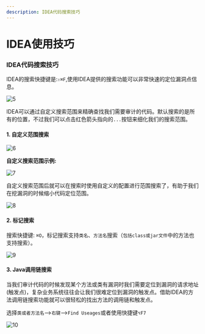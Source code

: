 ```yaml
---
description: IDEA代码搜索技巧
---
```


# IDEA使用技巧

### IDEA代码搜索技巧 <a id="idea&#x4EE3;&#x7801;&#x641C;&#x7D22;&#x6280;&#x5DE7;"></a>

IDEA的搜索快捷键是:`⇧⌘F`,使用IDEA提供的搜索功能可以非常快速的定位漏洞点信息。

![5](https://javasec.org/images/5.png)

IDEA可以通过自定义搜索范围来精确查找我们需要审计的代码。默认搜索的是所有的位置，不过我们可以点击红色箭头指向的`...`按钮来细化我们的搜索范围。

#### 1. 自定义范围搜索 <a id="1-&#x81EA;&#x5B9A;&#x4E49;&#x8303;&#x56F4;&#x641C;&#x7D22;"></a>

![6](https://javasec.org/images/6.png)

**自定义搜索范围示例:**

![7](https://javasec.org/images/7.png)

自定义搜索范围后就可以在搜索时使用自定义的配置进行范围搜索了，有助于我们在挖漏洞的时候缩小代码定位范围。

![8](https://javasec.org/images/8.png)

#### 2. 标记搜索 <a id="2-&#x6807;&#x8BB0;&#x641C;&#x7D22;"></a>

搜索快捷键: `⌘O`，标记搜索支持`类名`、`方法名`搜索（`包括class或jar文件`中的方法也支持搜索）。

![9](https://javasec.org/images/9.png)

#### 3. Java调用链搜索 <a id="3-java&#x8C03;&#x7528;&#x94FE;&#x641C;&#x7D22;"></a>

当我们审计代码的时候发现某个方法或类有漏洞时我们需要定位到漏洞的请求地址\(触发点\)，复杂业务系统往往会让我们很难定位到漏洞的触发点。借助IDEA的方法调用链搜索功能就可以很轻松的找出方法的调用链和触发点。

选择`类或者方法名`--&gt;`右键`--&gt;`Find Useages`或者使用快捷键`⌥F7`

![10](https://javasec.org/images/10.png)

